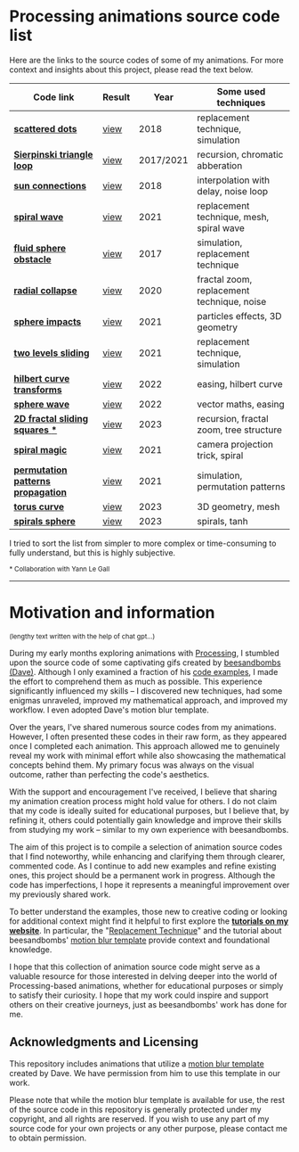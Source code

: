# Processing animations source code list

Here are the links to the source codes of some of my animations. For more context and insights about this project, please read the text below.


| Code link | Result | Year | Some used techniques |
|-------------|--------|------|--------------------|
| [**scattered dots**](https://github.com/Bleuje/processing-animations-code/blob/main/code/scattereddots/scattereddots.pde) | [view](https://bleuje.com/gifanimationsite/single/scattereddots/) | 2018 | replacement technique, simulation |
| [**Sierpinski triangle loop**](https://github.com/Bleuje/processing-animations-code/blob/main/code/sierpinskiloop/sierpinskiloop.pde) | [view](https://twitter.com/etiennejcb/status/1367173073250758661) | 2017/2021 | recursion, chromatic abberation |
| [**sun connections**](https://github.com/Bleuje/processing-animations-code/blob/main/code/sunconnections/sunconnections.pde) | [view](https://bleuje.com/gifanimationsite/single/sunconnections/) | 2018 | interpolation with delay, noise loop |
| [**spiral wave**](https://github.com/Bleuje/processing-animations-code/blob/main/code/spiralwave/spiralwave.pde) | [view](https://bleuje.com/gifanimationsite/single/spiralwave/) | 2021 | replacement technique, mesh, spiral wave |
| [**fluid sphere obstacle**](https://github.com/Bleuje/processing-animations-code/blob/main/code/fluidsphereobstacle/fluidsphereobstacle.pde) | [view](https://bleuje.com/gifanimationsite/single/fluidsphereobstacle/) | 2017 | simulation, replacement technique |
| [**radial collapse**](https://github.com/Bleuje/processing-animations-code/blob/main/code/radialcollapse/radialcollapse.pde) | [view](https://bleuje.com/gifanimationsite/single/radialcollapse/) | 2020 | fractal zoom, replacement technique, noise |
| [**sphere impacts**](https://github.com/Bleuje/processing-animations-code/blob/main/code/sphereimpacts/sphereimpacts.pde) | [view](https://bleuje.com/gifanimationsite/single/sphereimpacts/) | 2021 | particles effects, 3D geometry |
 [**two levels sliding**](https://github.com/Bleuje/processing-animations-code/blob/main/code/twolevelssliding/twolevelssliding.pde) | [view](https://bleuje.com/gifanimationsite/single/twolevelssliding/) | 2021 | replacement technique, simulation |
| [**hilbert curve transforms**](https://github.com/Bleuje/processing-animations-code/blob/main/code/hilbertcurvetransforms/hilbertcurvetransforms.pde) | [view](https://bleuje.com/gifanimationsite/single/hilbertcurvetransforms/) | 2022 | easing, hilbert curve |
| [**sphere wave**](https://github.com/Bleuje/processing-animations-code/blob/main/code/spherewave/spherewave.pde) | [view](https://bleuje.com/gifanimationsite/single/spherewave/) | 2022 | vector maths, easing |
| [**2D fractal sliding squares** **\***](https://github.com/Bleuje/processing-animations-code/blob/main/code/fractalsliding2d/fractalsliding2d.pde) | [view](https://bleuje.com/gifanimationsite/single/2dfractalslidingsquares/) | 2023 | recursion, fractal zoom, tree structure |
| [**spiral magic**](https://github.com/Bleuje/processing-animations-code/blob/main/code/spiralmagic/spiralmagic.pde) | [view](https://bleuje.com/gifanimationsite/single/spiralmagic/) | 2021 | camera projection trick, spiral |
| [**permutation patterns propagation**](https://github.com/Bleuje/processing-animations-code/blob/main/code/permutationpatternspropagation/permutationpatternspropagation.pde) | [view](https://bleuje.com/gifanimationsite/single/permutationpatternspropagation/) | 2021 | simulation, permutation patterns |
| [**torus curve**](https://github.com/Bleuje/processing-animations-code/blob/main/code/toruscurve/toruscurve.pde) | [view](https://bleuje.com/gifanimationsite/single/toruscurve/) | 2023 | 3D geometry, mesh |
| [**spirals sphere**](https://github.com/Bleuje/processing-animations-code/blob/main/code/spiralssphere/spiralssphere.pde) | [view](https://bleuje.com/gifanimationsite/single/spiralssphere/) | 2023 | spirals, tanh |


I tried to sort the list from simpler to more complex or time-consuming to fully understand, but this is highly subjective.

<sub>\* Collaboration with Yann Le Gall</sub>

---

# Motivation and information
<sup>(lengthy text written with the help of chat gpt...)</sup>

During my early months exploring animations with [Processing](https://processing.org/), I stumbled upon the source code of some captivating gifs created by [beesandbombs (Dave)](https://beesandbombs.com/). Although I only examined a fraction of his [code examples](https://gist.github.com/beesandbombs), I made the effort to comprehend them as much as possible. This experience significantly influenced my skills – I discovered new techniques, had some enigmas unraveled, improved my mathematical approach, and improved my workflow. I even adopted Dave's motion blur template.

Over the years, I've shared numerous source codes from my animations. However, I often presented these codes in their raw form, as they appeared once I completed each animation. This approach allowed me to genuinely reveal my work with minimal effort while also showcasing the mathematical concepts behind them. My primary focus was always on the visual outcome, rather than perfecting the code's aesthetics.

With the support and encouragement I've received, I believe that sharing my animation creation process might hold value for others. I do not claim that my code is ideally suited for educational purposes, but I believe that, by refining it, others could potentially gain knowledge and improve their skills from studying my work – similar to my own experience with beesandbombs.

The aim of this project is to compile a selection of animation source codes that I find noteworthy, while enhancing and clarifying them through clearer, commented code. As I continue to add new examples and refine existing ones, this project should be a permanent work in progress. Although the code has imperfections, I hope it represents a meaningful improvement over my previously shared work.

To better understand the examples, those new to creative coding or looking for additional context might find it helpful to first explore the [**tutorials on my website**](https://bleuje.com/tutorials/). In particular, the "[Replacement Technique](https://bleuje.com/tutorial4/)" and the tutorial about beesandbombs' [motion blur template](https://bleuje.com/tutorial6/) provide context and foundational knowledge. 

I hope that this collection of animation source code might serve as a valuable resource for those interested in delving deeper into the world of Processing-based animations, whether for educational purposes or simply to satisfy their curiosity. I hope that my work could inspire and support others on their creative journeys, just as beesandbombs' work has done for me.

## Acknowledgments and Licensing

This repository includes animations that utilize a [motion blur template](https://bleuje.com/tutorial6/) created by Dave. We have permission from him to use this template in our work.

Please note that while the motion blur template is available for use, the rest of the source code in this repository is generally protected under my copyright, and all rights are reserved. If you wish to use any part of my source code for your own projects or any other purpose, please contact me to obtain permission.
